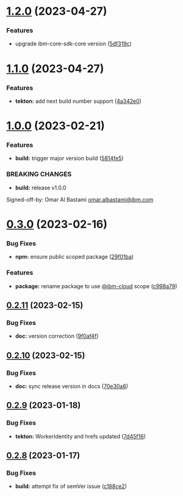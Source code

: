 # [1.2.0](https://github.com/IBM/continuous-delivery-node-sdk/compare/v1.1.0...v1.2.0) (2023-04-27)


### Features

* upgrade ibm-core-sdk-core version ([5df319c](https://github.com/IBM/continuous-delivery-node-sdk/commit/5df319c4f1e35843b8e0419848c3a5457f84c23d))

# [1.1.0](https://github.com/IBM/continuous-delivery-node-sdk/compare/v1.0.0...v1.1.0) (2023-04-27)


### Features

* **tekton:** add next build number support ([4a342e0](https://github.com/IBM/continuous-delivery-node-sdk/commit/4a342e0fcb65ab1821db1bd370a86275ff376ebb))

# [1.0.0](https://github.com/IBM/continuous-delivery-node-sdk/compare/v0.3.0...v1.0.0) (2023-02-21)


### Features

* **build:** trigger major version build ([5814fe5](https://github.com/IBM/continuous-delivery-node-sdk/commit/5814fe52ccd808cc99348c60f1d4901b0e1e4be0))


### BREAKING CHANGES

* **build:** release v1.0.0

Signed-off-by: Omar Al Bastami <omar.albastami@ibm.com>

# [0.3.0](https://github.com/IBM/continuous-delivery-node-sdk/compare/v0.2.11...v0.3.0) (2023-02-16)


### Bug Fixes

* **npm:** ensure public scoped package ([29f01ba](https://github.com/IBM/continuous-delivery-node-sdk/commit/29f01baa05b03dcb76fbd051e32f96d1c10945a5))


### Features

* **package:** rename package to use [@ibm-cloud](https://github.com/ibm-cloud) scope ([c998a79](https://github.com/IBM/continuous-delivery-node-sdk/commit/c998a79922838bdc2e4b3fbfcaa368c0adebae27))

## [0.2.11](https://github.com/IBM/continuous-delivery-node-sdk/compare/v0.2.10...v0.2.11) (2023-02-15)


### Bug Fixes

* **doc:** version correction ([9f0af4f](https://github.com/IBM/continuous-delivery-node-sdk/commit/9f0af4fb96a748536d3fe19e73cdfb00eef22065))

## [0.2.10](https://github.com/IBM/continuous-delivery-node-sdk/compare/v0.2.9...v0.2.10) (2023-02-15)


### Bug Fixes

* **doc:** sync release version in docs ([70e30a8](https://github.com/IBM/continuous-delivery-node-sdk/commit/70e30a8b233a85af463015061618a1c6457f3781))

## [0.2.9](https://github.com/IBM/continuous-delivery-node-sdk/compare/v0.2.8...v0.2.9) (2023-01-18)


### Bug Fixes

* **tekton:** WorkerIdentity and hrefs updated ([7d45f16](https://github.com/IBM/continuous-delivery-node-sdk/commit/7d45f167842c204523a3972c12c324ee83fec960))

## [0.2.8](https://github.com/IBM/continuous-delivery-node-sdk/compare/v0.2.7...v0.2.8) (2023-01-17)


### Bug Fixes

* **build:** attempt fix of semVer issue ([c188ce2](https://github.com/IBM/continuous-delivery-node-sdk/commit/c188ce2c69c52e11c38461fa28912659bd40d15d))
